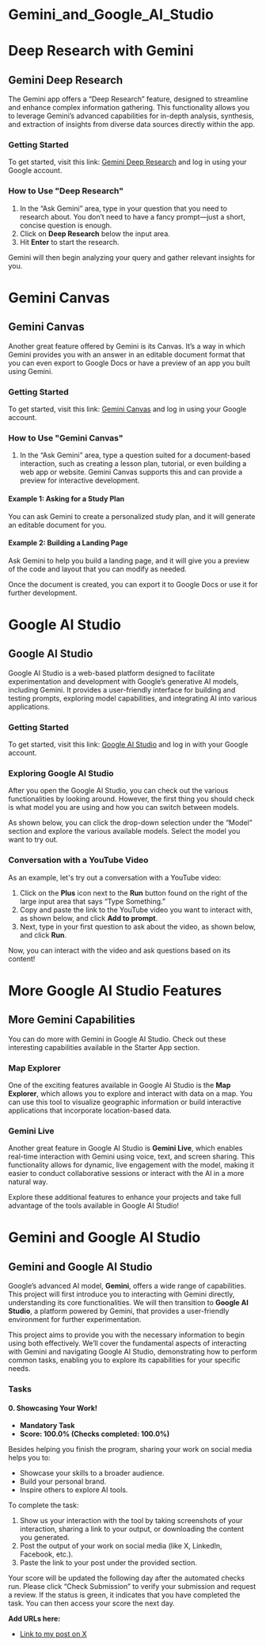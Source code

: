 # Gemini_and_Google_AI_Studio

# Deep Research with Gemini

## Gemini Deep Research

The Gemini app offers a “Deep Research” feature, designed to streamline and enhance complex information gathering. This functionality allows you to leverage Gemini’s advanced capabilities for in-depth analysis, synthesis, and extraction of insights from diverse data sources directly within the app.

### Getting Started
To get started, visit this link: [Gemini Deep Research](https://gemini.google.com/app) and log in using your Google account.

### How to Use "Deep Research"
1. In the “Ask Gemini” area, type in your question that you need to research about. You don’t need to have a fancy prompt—just a short, concise question is enough.
2. Click on **Deep Research** below the input area.
3. Hit **Enter** to start the research.

Gemini will then begin analyzing your query and gather relevant insights for you.


# Gemini Canvas

## Gemini Canvas

Another great feature offered by Gemini is its Canvas. It’s a way in which Gemini provides you with an answer in an editable document format that you can even export to Google Docs or have a preview of an app you built using Gemini.

### Getting Started
To get started, visit this link: [Gemini Canvas](https://gemini.google.com/app) and log in using your Google account.

### How to Use "Gemini Canvas"
1. In the “Ask Gemini” area, type a question suited for a document-based interaction, such as creating a lesson plan, tutorial, or even building a web app or website. Gemini Canvas supports this and can provide a preview for interactive development.

#### Example 1: Asking for a Study Plan
You can ask Gemini to create a personalized study plan, and it will generate an editable document for you.

#### Example 2: Building a Landing Page
Ask Gemini to help you build a landing page, and it will give you a preview of the code and layout that you can modify as needed.

Once the document is created, you can export it to Google Docs or use it for further development.


# Google AI Studio

## Google AI Studio

Google AI Studio is a web-based platform designed to facilitate experimentation and development with Google’s generative AI models, including Gemini. It provides a user-friendly interface for building and testing prompts, exploring model capabilities, and integrating AI into various applications.

### Getting Started
To get started, visit this link: [Google AI Studio](https://aistudio.google.com) and log in with your Google account.

### Exploring Google AI Studio
After you open the Google AI Studio, you can check out the various functionalities by looking around. However, the first thing you should check is what model you are using and how you can switch between models.

As shown below, you can click the drop-down selection under the “Model” section and explore the various available models. Select the model you want to try out.

### Conversation with a YouTube Video
As an example, let's try out a conversation with a YouTube video:

1. Click on the **Plus** icon next to the **Run** button found on the right of the large input area that says “Type Something.”
2. Copy and paste the link to the YouTube video you want to interact with, as shown below, and click **Add to prompt**.
3. Next, type in your first question to ask about the video, as shown below, and click **Run**.

Now, you can interact with the video and ask questions based on its content!


# More Google AI Studio Features

## More Gemini Capabilities

You can do more with Gemini in Google AI Studio. Check out these interesting capabilities available in the Starter App section.

### Map Explorer
One of the exciting features available in Google AI Studio is the **Map Explorer**, which allows you to explore and interact with data on a map. You can use this tool to visualize geographic information or build interactive applications that incorporate location-based data.

### Gemini Live
Another great feature in Google AI Studio is **Gemini Live**, which enables real-time interaction with Gemini using voice, text, and screen sharing. This functionality allows for dynamic, live engagement with the model, making it easier to conduct collaborative sessions or interact with the AI in a more natural way.

Explore these additional features to enhance your projects and take full advantage of the tools available in Google AI Studio!



# Gemini and Google AI Studio

## Gemini and Google AI Studio

Google’s advanced AI model, **Gemini**, offers a wide range of capabilities. This project will first introduce you to interacting with Gemini directly, understanding its core functionalities. We will then transition to **Google AI Studio**, a platform powered by Gemini, that provides a user-friendly environment for further experimentation.

This project aims to provide you with the necessary information to begin using both effectively. We’ll cover the fundamental aspects of interacting with Gemini and navigating Google AI Studio, demonstrating how to perform common tasks, enabling you to explore its capabilities for your specific needs.

### Tasks

#### 0. Showcasing Your Work!
- **Mandatory Task**  
- **Score: 100.0% (Checks completed: 100.0%)**

Besides helping you finish the program, sharing your work on social media helps you to:
- Showcase your skills to a broader audience.
- Build your personal brand.
- Inspire others to explore AI tools.

To complete the task:
1. Show us your interaction with the tool by taking screenshots of your interaction, sharing a link to your output, or downloading the content you generated.
2. Post the output of your work on social media (like X, LinkedIn, Facebook, etc.).
3. Paste the link to your post under the provided section.

Your score will be updated the following day after the automated checks run. Please click “Check Submission” to verify your submission and request a review. If the status is green, it indicates that you have completed the task. You can then access your score the next day.

**Add URLs here:**
- [Link to my post on X](https://x.com/YusufShakiruOl2/status/1907998540212629863)

